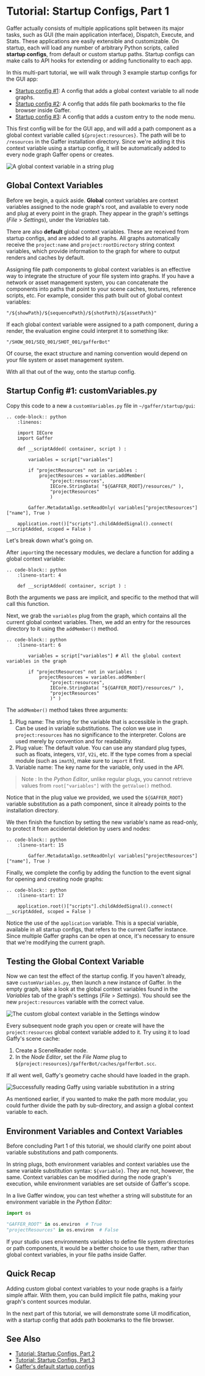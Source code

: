 # Tutorial: Startup Configs, Part 1 #

Gaffer actually consists of multiple applications split between its major tasks, such as GUI (the main application interface), Dispatch, Execute, and Stats. These applications are easily extensible and customizable. On startup, each will load any number of arbitrary Python scripts, called **startup configs**, from default or custom startup paths. Startup configs can make calls to API hooks for extending or adding functionality to each app.

In this multi-part tutorial, we will walk through 3 example startup configs for the GUI app:

- <a href="#startup-config-1-customvariables-py">Startup config #1</a>: A config that adds a global context variable to all node graphs.
- [Startup config #2](../CreatingConfigurationFiles2/index.md): A config that adds file path bookmarks to the file browser inside Gaffer.
- [Startup config #3](../CreatingConfigurationFiles3/index.md): A config that adds a custom entry to the node menu.

This first config will be for the GUI app, and will add a path component as a global context variable called `${project:resources}`. The path will be to `/resources` in the Gaffer installation directory. Since we're adding it this context variable using a startup config, it will be automatically added to every node graph Gaffer opens or creates.

![A global context variable in a string plug](images/tutorialVariableSubstitutionInStringPlug.png "A global context variable in a string plug")


## Global Context Variables ##

Before we begin, a quick aside. **Global** context variables are context variables assigned to the node graph's root, and available to every node and plug at every point in the graph. They appear in the graph's settings (_File_ > _Settings_), under the _Variables_ tab.

There are also **default** global context variables. These are received from startup configs, and are added to all graphs. All graphs automatically receive the `project:name` and `project:rootDirectory` string context variables, which provide information to the graph for where to output renders and caches by default.

Assigning file path components to global context variables is an effective way to integrate the structure of your file system into graphs. If you have a network or asset management system, you can concatenate the components into paths that point to your scene caches, textures, reference scripts, etc. For example, consider this path built out of global context variables:

```
"/${showPath}/${sequencePath}/${shotPath}/${assetPath}"
```

If each global context variable were assigned to a path component, during a render, the evaluation engine could interpret it to something like:

```
"/SHOW_001/SEQ_001/SHOT_001/gafferBot"
```

Of course, the exact structure and naming convention would depend on your file system or asset management system.

With all that out of the way, onto the startup config.


## Startup Config #1: customVariables.py ## 

Copy this code to a new a `customVariables.py` file in `~/gaffer/startup/gui`:

```eval_rst
.. code-block:: python
    :linenos:

    import IECore
    import Gaffer

    def __scriptAdded( container, script ) :

        variables = script["variables"]

        if "projectResources" not in variables :
            projectResources = variables.addMember(
                "project:resources",
                IECore.StringData( "${GAFFER_ROOT}/resources/" ),
                "projectResources"
                )

        Gaffer.MetadataAlgo.setReadOnly( variables["projectResources"]["name"], True )

    application.root()["scripts"].childAddedSignal().connect( __scriptAdded, scoped = False )
```

Let's break down what's going on.

After `import`ing the necessary modules, we declare a function for adding a global context variable:

```eval_rst
.. code-block:: python
    :lineno-start: 4

    def __scriptAdded( container, script ) :
```

Both the arguments we pass are implicit, and specific to the method that will call this function.

Next, we grab the `variables` plug from the graph, which contains all the current global context variables. Then, we add an entry for the resources directory to it using the `addMember()` method.

```eval_rst
.. code-block:: python
    :lineno-start: 6

        variables = script["variables"] # All the global context variables in the graph

        if "projectResources" not in variables :
            projectResources = variables.addMember(
                "project:resources",
                IECore.StringData( "${GAFFER_ROOT}/resources/" ),
                "projectResources"
                )" )
```

The `addMember()` method takes three arguments:
1. Plug name: The string for the variable that is accessible in the graph. Can be used in variable substitutions. The colon we use in `project:resources` has no significance to the interpreter. Colons are used merely by convention and for readability.
2. Plug value: The default value. You can use any standard plug types, such as floats, integers, `V3f`, `V2i`, etc. If the type comes from a special module (such as `imath`), make sure to `import` it first.
3. Variable name: The key name for the variable, only used in the API.

> Note :
> In the _Python Editor_, unlike regular plugs, you cannot retrieve values from `root["variables"]` with the `getValue()` method.

Notice that in the plug value we provided, we used the `${GAFFER_ROOT}` variable substitution as a path component, since it already points to the installation directory.

We then finish the function by setting the new variable's name as read-only, to protect it from accidental deletion by users and nodes:

```eval_rst
.. code-block:: python
    :lineno-start: 15

        Gaffer.MetadataAlgo.setReadOnly( variables["projectResources"]["name"], True )
```

Finally, we complete the config by adding the function to the event signal for opening and creating node graphs:

```eval_rst
.. code-block:: python
    :lineno-start: 17

    application.root()["scripts"].childAddedSignal().connect( __scriptAdded, scoped = False )
```

Notice the use of the `application` variable. This is a special variable, available in all startup configs, that refers to the current Gaffer instance. Since multiple Gaffer graphs can be open at once, it's necessary to ensure that we're modifying the current graph.


## Testing the Global Context Variable ##

Now we can test the effect of the startup config. If you haven't already, save `customVariables.py`, then launch a new instance of Gaffer. In the empty graph, take a look at the global context variables found in the _Variables_ tab of the graph's settings (_File_ > _Settings_). You should see the new `project:resources` variable with the correct value.

![The custom global context variable in the Settings window](images/tutorialSettingsWindowCustomContextVariable.png "The custom global context variable in the Settings window")

Every subsequent node graph you open or create will have the `project:resources` global context variable added to it. Try using it to load Gaffy's scene cache:

1. Create a SceneReader node.
2. In the _Node Editor_, set the _File Name_ plug to `${project:resources}/gafferBot/caches/gafferBot.scc`.

If all went well, Gaffy's geometry cache should have loaded in the graph.

![Successfully reading Gaffy using variable substitution in a string](images/tutorialVariableSubstitutionTest.png "Successfully reading Gaffy using variable substitution in a string")

As mentioned earlier, if you wanted to make the path more modular, you could further divide the path by sub-directory, and assign a global context variable to each.


## Environment Variables and Context Variables ##

Before concluding Part 1 of this tutorial, we should clarify one point about variable substitutions and path components.

In string plugs, both environment variables and context variables use the same variable substitution syntax: `${variable}`. They are not, however, the same. Context variables can be modified during the node graph's execution, while environment variables are set outside of Gaffer's scope.

In a live Gaffer window, you can test whether a string will substitute for an environment variable in the _Python Editor:_

```python
import os

"GAFFER_ROOT" in os.environ  # True
"projectResources" in os.environ  # False
```

If your studio uses environments variables to define file system directories or path components, it would be a better choice to use them, rather than global context variables, in your file paths inside Gaffer.


## Quick Recap ##

Adding custom global context variables to your node graphs is a fairly simple affair. With them, you can build implicit file paths, making your graph's content sources modular.

In the next part of this tutorial, we will demonstrate some UI modification, with a startup config that adds path bookmarks to the file browser.


## See Also ##

- [Tutorial: Startup Configs, Part 2](../CreatingConfigurationFiles2/index.md)
- [Tutorial: Startup Configs, Part 3](../CreatingConfigurationFiles3/index.md)
- [Gaffer's default startup configs](https://github.com/GafferHQ/gaffer/tree/!GAFFER_VERSION!/startup)
